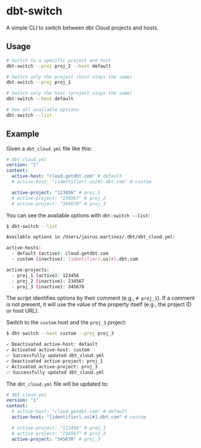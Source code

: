 # dbt-switch

A simple CLI to switch between dbt Cloud projects and hosts.

## Usage

```bash
# Switch to a specific project and host
dbt-switch --proj proj_2 --host default

# Switch only the project (host stays the same)
dbt-switch --proj proj_1

# Switch only the host (project stays the same)
dbt-switch --host default

# See all available options
dbt-switch --list
```

## Example

Given a `dbt_cloud.yml` file like this:

```yaml
# dbt_cloud.yml
version: "1"
context:
  active-host: "cloud.getdbt.com" # default
  # active-host: "[identifier].us[#].dbt.com" # custom

  active-project: "123456" # proj_1
  # active-project: "234567" # proj_2
  # active-project: "345678" # proj_3
```

You can see the available options with `dbt-switch --list`:

```bash
$ dbt-switch --list

Available options in /Users/jairus.martinez/.dbt/dbt_cloud.yml:

active-hosts:
  - default (active): cloud.getdbt.com
  - custom (inactive): [identifier].us[#].dbt.com

active-projects:
  - proj_1 (active): 123456
  - proj_2 (inactive): 234567
  - proj_3 (inactive): 345678
```

The script identifies options by their comment (e.g., `# proj_1`). If a comment is not present, it will use the value of the property itself (e.g., the project ID or host URL).

Switch to the `custom` host and the `proj_3` project:

```bash
$ dbt-switch --host custom --proj proj_3

✓ Deactivated active-host: default
✓ Activated active-host: custom
✅ Successfully updated dbt_cloud.yml
✓ Deactivated active-project: proj_1
✓ Activated active-project: proj_3
✅ Successfully updated dbt_cloud.yml
```

The `dbt_cloud.yml` file will be updated to:

```yaml
# dbt_cloud.yml
version: "1"
context:
  # active-host: "cloud.getdbt.com" # default
  active-host: "[identifier].us[#].dbt.com" # custom

  # active-project: "123456" # proj_1
  # active-project: "234567" # proj_2
  active-project: "345678" # proj_3
```
